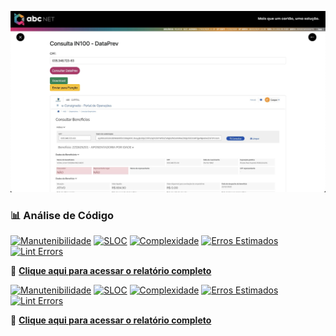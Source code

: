 ![MicroApp-Consultar-IN100](MicroApp-Consultar-IN100.jpg)


### 📊 **Análise de Código**
[![Manutenibilidade](MicroApps/MicroApp-Consultar-IN100/MicroApp-Consultar-IN100/maintainability.svg)](MicroApps/MicroApp-Consultar-IN100/MicroApp-Consultar-IN100/index.html)
[![SLOC](MicroApps/MicroApp-Consultar-IN100/MicroApp-Consultar-IN100/sloc.svg)](MicroApps/MicroApp-Consultar-IN100/MicroApp-Consultar-IN100/index.html)
[![Complexidade](MicroApps/MicroApp-Consultar-IN100/MicroApp-Consultar-IN100/complexity.svg)](MicroApps/MicroApp-Consultar-IN100/MicroApp-Consultar-IN100/index.html)
[![Erros Estimados](MicroApps/MicroApp-Consultar-IN100/MicroApp-Consultar-IN100/est-errors.svg)](MicroApps/MicroApp-Consultar-IN100/MicroApp-Consultar-IN100/index.html)
[![Lint Errors](MicroApps/MicroApp-Consultar-IN100/MicroApp-Consultar-IN100/lint-errors.svg)](MicroApps/MicroApp-Consultar-IN100/MicroApp-Consultar-IN100/index.html)

🔗 **[Clique aqui para acessar o relatório completo](MicroApps/MicroApp-Consultar-IN100/MicroApp-Consultar-IN100/index.html)**


[![Manutenibilidade](MicroApps/MicroApp-Consultar-IN100/relatorio/maintainability.svg)](MicroApps/MicroApp-Consultar-IN100/relatorio/index.html)
[![SLOC](MicroApps/MicroApp-Consultar-IN100/relatorio/sloc.svg)](MicroApps/MicroApp-Consultar-IN100/relatorio/index.html)
[![Complexidade](MicroApps/MicroApp-Consultar-IN100/relatorio/complexity.svg)](MicroApps/MicroApp-Consultar-IN100/relatorio/index.html)
[![Erros Estimados](MicroApps/MicroApp-Consultar-IN100/relatorio/est-errors.svg)](MicroApps/MicroApp-Consultar-IN100/relatorio/index.html)
[![Lint Errors](MicroApps/MicroApp-Consultar-IN100/relatorio/lint-errors.svg)](MicroApps/MicroApp-Consultar-IN100/relatorio/index.html)
    
🔗 **[Clique aqui para acessar o relatório completo](MicroApps/MicroApp-Consultar-IN100/relatorio/index.html)**

